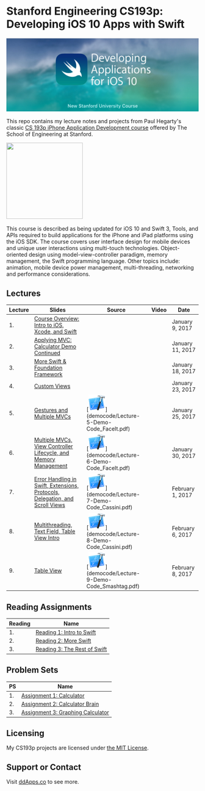 # Stanford Engineering CS193p: Developing iOS 10 Apps with Swift

![](art/iTunesU.png?raw=true)

This repo contains my lecture notes and projects from Paul Hegarty's classic [CS 193p iPhone Application Development course](http://web.stanford.edu/class/cs193p/cgi-bin/drupal/) offered by The School of Engineering at Stanford.

<img src="https://raw.githubusercontent.com/duliodenis/cs193p-Winter-2017/master/art/cs193p.jpg" width="200px" height="200px" />

This course is described as being updated for iOS 10 and Swift 3, Tools, and APIs required to build applications for the iPhone and iPad platforms using the iOS SDK. The course covers user interface design for mobile devices and unique user interactions using multi-touch technologies. Object-oriented design using model-view-controller paradigm, memory management, the Swift programming language. Other topics include: animation, mobile device power management, multi-threading, networking and performance considerations.

## Lectures
Lecture  | Slides | Source | Video | Date
------------- | ------------- | ------------- | ------------- | -------------
1. | [Course Overview: Intro to iOS, Xcode, and Swift](slides/Lecture-1-Slides.pdf) |  |  | January 9, 2017
2. | [Applying MVC: Calculator Demo Continued](slides/Lecture-2-Slides.pdf) |  |  | January 11, 2017
3. | [More Swift & Foundation Framework](slides/Lecture-3-Slides.pdf) |  |  | January 18, 2017
4. | [Custom Views](slides/Lecture-4-Slides.pdf) |  |  | January 23, 2017
5. | [Gestures and Multiple MVCs](slides/Lecture-5-Slides.pdf) | [![](art/Xcode.png?raw=true)] (democode/Lecture-5-Demo-Code_FaceIt.pdf) |  | January 25, 2017
6. | [Multiple MVCs, View Controller Lifecycle, and Memory Management ](slides/Lecture-6-Slides.pdf) | [![](art/Xcode.png?raw=true)] (democode/Lecture-6-Demo-Code_FaceIt.pdf) |  | January 30, 2017
7. | [Error Handling in Swift, Extensions, Protocols, Delegation, and Scroll Views](slides/Lecture-7-Slides.pdf) | [![](art/Xcode.png?raw=true)] (democode/Lecture-7-Demo-Code_Cassini.pdf) |  | February 1, 2017
8. | [Multithreading, Text Field, Table View Intro](slides/Lecture-8-Slides.pdf) | [![](art/Xcode.png?raw=true)] (democode/Lecture-8-Demo-Code_Cassini.pdf) |  | February 6, 2017
9. | [Table View](slides/Lecture-9-Slides.pdf) | [![](art/Xcode.png?raw=true)] (democode/Lecture-9-Demo-Code_Smashtag.pdf) |  | February 8, 2017

## Reading Assignments
Reading  | Name
------------- | -------------
1. | [Reading 1: Intro to Swift](reading/Reading_Assignment_1_Intro_to_Swift.pdf)
2. | [Reading 2: More Swift](reading/Reading_Assignment_2_More_Swift.pdf)
3. | [Reading 3: The Rest of Swift](reading/Reading_Assignment_3_The_Rest_of_Swift.pdf)

## Problem Sets
PS  | Name
------------- | -------------
1. | [Assignment 1: Calculator](problemsets/Programming_Project_1_Calculator.pdf)
2. | [Assignment 2: Calculator Brain](problemsets/Programming_Project_2_Calculator_Brain.pdf)
3. | [Assignment 3: Graphing Calculator](problemsets/Programming_Project_3_Graphing_Calc.pdf)

## Licensing
My CS193p projects are licensed under [the MIT License](LICENSE).

## Support or Contact
Visit [ddApps.co](http://ddapps.co) to see more.
